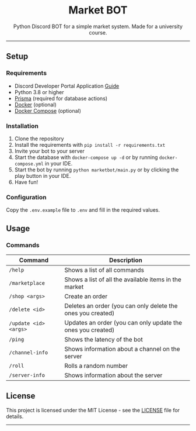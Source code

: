 <h1 align="center">Market BOT</h1>

<p align="center">
Python Discord BOT for a simple market system. Made for a university course.
</p>

---

## Setup

### Requirements

- Discord Developer Portal Application [Guide](https://discordpy.readthedocs.io/en/stable/discord.html)
- Python 3.8 or higher
- [Prisma](https://www.prisma.io/) (required for database actions)
- [Docker](https://docs.docker.com/get-docker/) (optional)
- [Docker Compose](https://docs.docker.com/compose/install/) (optional)

### Installation

1. Clone the repository
2. Install the requirements with `pip install -r requirements.txt`
3. Invite your bot to your server
4. Start the database with `docker-compose up -d` or by running `docker-compose.yml` in your IDE.
5. Start the bot by running `python marketbot/main.py` or by clicking the play button in your IDE.
6. Have fun!

### Configuration

Copy the `.env.example` file to `.env` and fill in the required values.

## Usage

### Commands

| Command | Description |
| --- | --- |
| `/help` | Shows a list of all commands |
| `/marketplace` | Shows a list of all the available items in the market |
| `/shop <args>` | Create an order |
| `/delete <id>` | Deletes an order (you can only delete the ones you created) |
| `/update <id> <args>` | Updates an order (you can only update the ones you created) |
| `/ping` | Shows the latency of the bot |
| `/channel-info` | Shows information about a channel on the server |
| `/roll` | Rolls a random number |
| `/server-info` | Shows information about the server |

## License

This project is licensed under the MIT License - see the [LICENSE](LICENSE) file for details.

---